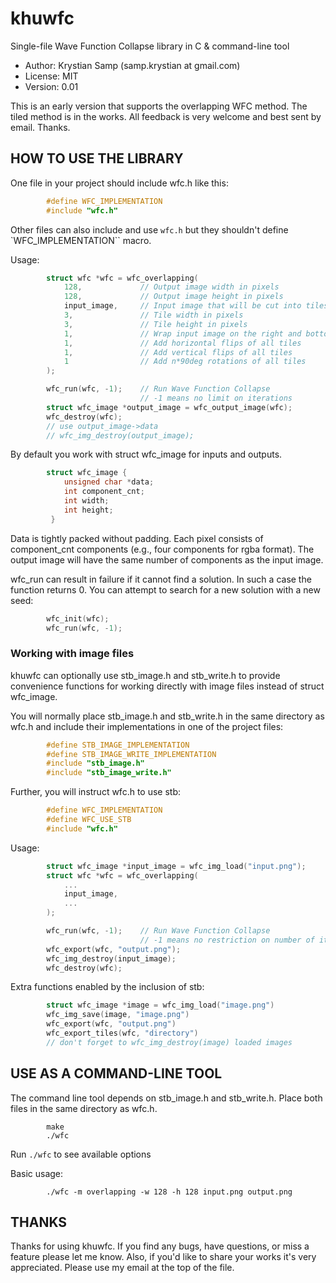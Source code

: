 # khuwfc

Single-file Wave Function Collapse library in C & command-line tool

- Author: Krystian Samp (samp.krystian at gmail.com)
- License: MIT
- Version: 0.01

This is an early version that supports the overlapping WFC method.
The tiled method is in the works. All feedback is very welcome and
best sent by email. Thanks.

## HOW TO USE THE LIBRARY

One file in your project should include wfc.h like this:

```c
        #define WFC_IMPLEMENTATION
        #include "wfc.h"
```

Other files can also include and use `wfc.h` but they shouldn't define
`WFC_IMPLEMENTATION`` macro.

Usage:

```c
        struct wfc *wfc = wfc_overlapping(
            128,             // Output image width in pixels
            128,             // Output image height in pixels
            input_image,     // Input image that will be cut into tiles
            3,               // Tile width in pixels
            3,               // Tile height in pixels
            1,               // Wrap input image on the right and bottom
            1,               // Add horizontal flips of all tiles
            1,               // Add vertical flips of all tiles
            1                // Add n*90deg rotations of all tiles
        );

        wfc_run(wfc, -1);    // Run Wave Function Collapse
                             // -1 means no limit on iterations
        struct wfc_image *output_image = wfc_output_image(wfc);
        wfc_destroy(wfc);
        // use output_image->data
        // wfc_img_destroy(output_image);
```

By default you work with struct wfc_image for inputs and outputs.

```c
        struct wfc_image {
            unsigned char *data;
            int component_cnt;
            int width;
            int height;
         }
```

Data is tightly packed without padding. Each pixel consists of
component_cnt components (e.g., four components for rgba format).
The output image will have the same number of components as the input
image.

wfc_run can result in failure if it cannot find a solution. In such
a case the function returns 0. You can attempt to search for a new
solution with a new seed:

```c
        wfc_init(wfc);
        wfc_run(wfc, -1);
```

### Working with image files

khuwfc can optionally use stb_image.h and stb_write.h to provide
convenience functions for working directly with image files instead
of struct wfc_image.

You will normally place stb_image.h and stb_write.h in the same
directory as wfc.h and include their implementations in one of the
project files:

```c
        #define STB_IMAGE_IMPLEMENTATION
        #define STB_IMAGE_WRITE_IMPLEMENTATION
        #include "stb_image.h"
        #include "stb_image_write.h"
```

Further, you will instruct wfc.h to use stb:

```c
        #define WFC_IMPLEMENTATION
        #define WFC_USE_STB
        #include "wfc.h"
```

Usage:

```c
        struct wfc_image *input_image = wfc_img_load("input.png");
        struct wfc *wfc = wfc_overlapping(
            ...
            input_image,
            ...
        );

        wfc_run(wfc, -1);    // Run Wave Function Collapse
                             // -1 means no restriction on number of iterations
        wfc_export(wfc, "output.png");
        wfc_img_destroy(input_image);
        wfc_destroy(wfc);
```

Extra functions enabled by the inclusion of stb:

```c
        struct wfc_image *image = wfc_img_load("image.png")
        wfc_img_save(image, "image.png")
        wfc_export(wfc, "output.png")
        wfc_export_tiles(wfc, "directory")
        // don't forget to wfc_img_destroy(image) loaded images
```

## USE AS A COMMAND-LINE TOOL

The command line tool depends on stb_image.h and stb_write.h.
Place both files in the same directory as wfc.h.

```
        make
        ./wfc
```

Run `./wfc` to see available options


Basic usage:

```
        ./wfc -m overlapping -w 128 -h 128 input.png output.png
```

## THANKS

Thanks for using khuwfc. If you find any bugs, have questions, or miss
a feature please let me know. Also, if you'd like to share your works
it's very appreciated. Please use my email at the top of the file.

